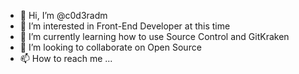 - 👋 Hi, I’m @c0d3radm
- 👀 I’m interested in Front-End Developer at this time
- 🌱 I’m currently learning how to use Source Control and GitKraken
- 💞️ I’m looking to collaborate on Open Source
- 📫 How to reach me ...

<!---
c0d3radm/c0d3radm is a ✨ special ✨ repository because its `README.md` (this file) appears on your GitHub profile.
You can click the Preview link to take a look at your changes.
--->
